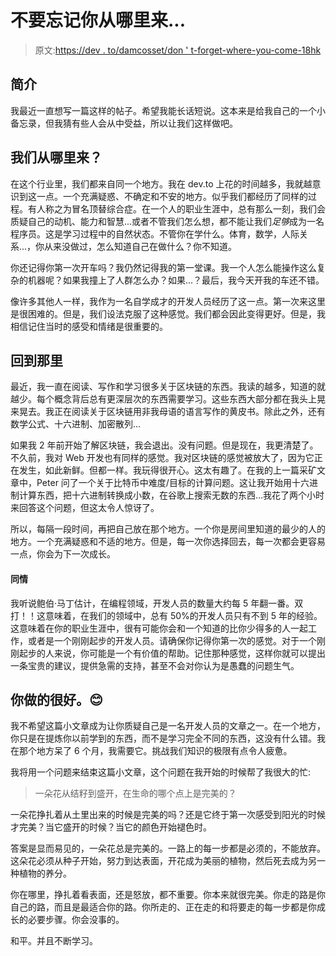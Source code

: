 # 不要忘记你从哪里来...

> 原文:[https://dev . to/damcosset/don ' t-forget-where-you-come-18hk](https://dev.to/damcosset/dont-forget-where-you-are-coming-from-18hk)

## 简介

我最近一直想写一篇这样的帖子。希望我能长话短说。这本来是给我自己的一个小备忘录，但我猜有些人会从中受益，所以让我们这样做吧。

## 我们从哪里来？

在这个行业里，我们都来自同一个地方。我在 dev.to 上花的时间越多，我就越意识到这一点。一个充满疑惑、不确定和不安的地方。似乎我们都经历了同样的过程。有人称之为冒名顶替综合症。在一个人的职业生涯中，总有那么一刻，我们会质疑自己的动机、能力和智慧...或者不管我们怎么想，都不能让我们*足够*成为一名程序员。这是学习过程中的自然状态。不管你在学什么。体育，数学，人际关系...，你从来没做过，怎么知道自己在做什么？你不知道。

你还记得你第一次开车吗？我仍然记得我的第一堂课。我一个人怎么能操作这么复杂的机器呢？如果我撞上了人群怎么办？如果...？最后，我今天开我的车还不错。

像许多其他人一样，我作为一名自学成才的开发人员经历了这一点。第一次来这里是很困难的。但是，我们设法克服了这种感觉。我们都会因此变得更好。但是，我相信记住当时的感受和情绪是很重要的。

## 回到那里

最近，我一直在阅读、写作和学习很多关于区块链的东西。我读的越多，知道的就越少。每个概念背后总有更深层次的东西需要学习。这些东西大部分都在我头上晃来晃去。我正在阅读关于区块链用非我母语的语言写作的黄皮书。除此之外，还有数学公式、十六进制、加密散列...

如果我 2 年前开始了解区块链，我会退出。没有问题。但是现在，我更清楚了。不久前，我对 Web 开发也有同样的感觉。我对区块链的感觉被放大了，因为它正在发生，如此新鲜。但都一样。我玩得很开心。这太有趣了。在我的上一篇采矿文章中，Peter 问了一个关于比特币中难度/目标的计算问题。这让我开始用十六进制计算东西，把十六进制转换成小数，在谷歌上搜索无数的东西...我花了两个小时来回答这个问题，但这太令人惊讶了。

所以，每隔一段时间，再把自己放在那个地方。一个你是房间里知道的最少的人的地方。一个充满疑惑和不适的地方。但是，每一次你选择回去，每一次都会更容易一点，你会为下一次成长。

#### 同情

我听说鲍伯·马丁估计，在编程领域，开发人员的数量大约每 5 年翻一番。双打！！这意味着，在我们的领域中，总有 50%的开发人员只有不到 5 年的经验。这意味着在你的职业生涯中，很有可能你会和一个知道的比你少得多的人一起工作，或者是一个刚刚起步的开发人员。请确保你记得你第一次的感觉。对于一个刚刚起步的人来说，你可能是一个有价值的帮助。记住那种感觉，这样你就可以提出一条宝贵的建议，提供急需的支持，甚至不会对你认为是愚蠢的问题生气。

## 你做的很好。😊

我不希望这篇小文章成为让你质疑自己是一名开发人员的文章之一。在一个地方，你只是在提炼你以前学到的东西，而不是学习完全不同的东西，这没有什么错。我在那个地方呆了 6 个月，我需要它。挑战我们知识的极限有点令人疲惫。

我将用一个问题来结束这篇小文章，这个问题在我开始的时候帮了我很大的忙:

> 一朵花从结籽到盛开，在生命的哪个点上是完美的？

一朵花挣扎着从土里出来的时候是完美的吗？还是它终于第一次感受到阳光的时候才完美？当它盛开的时候？当它的颜色开始褪色时。

答案是显而易见的，一朵花总是完美的。一路上的每一步都是必须的，不能放弃。这朵花必须从种子开始，努力到达表面，开花成为美丽的植物，然后死去成为另一种植物的养分。

你在哪里，挣扎着看表面，还是怒放，都不重要。你本来就很完美。你走的路是你自己的路，而且是最适合你的路。你所走的、正在走的和将要走的每一步都是你成长的必要步骤。你会没事的。

和平。并且不断学习。